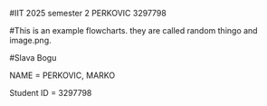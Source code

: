 #IIT 2025 semester 2 PERKOVIC 3297798

#This is an example flowcharts. they are called random thingo and image.png. 

#Slava Bogu

NAME = PERKOVIC, MARKO

Student ID = 3297798
